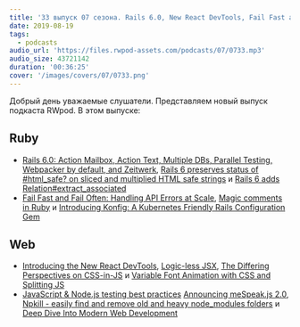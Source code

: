 ```yaml
---
title: '33 выпуск 07 сезона. Rails 6.0, New React DevTools, Fail Fast and Fail Often, Konfig, meSpeak.js 2.0, Npkill и прочее'
date: 2019-08-19
tags:
  - podcasts
audio_url: 'https://files.rwpod-assets.com/podcasts/07/0733.mp3'
audio_size: 43721142
duration: '00:36:25'
cover: '/images/covers/07/0733.png'
---
```


Добрый день уважаемые слушатели. Представляем новый выпуск подкаста RWpod. В этом выпуске:

## Ruby

- [Rails 6.0: Action Mailbox, Action Text, Multiple DBs, Parallel Testing, Webpacker by default, and Zeitwerk](https://weblog.rubyonrails.org/2019/8/15/Rails-6-0-final-release/), [Rails 6 preserves status of #html_safe? on sliced and multiplied HTML safe strings](https://blog.bigbinary.com/2019/08/13/rails-6-preserves-status-of-html_safe-on-sliced-and-multiplied-html-safe-strings.html) и [Rails 6 adds Relation#extract_associated](https://blog.saeloun.com/2019/08/15/rails-6-extract-associated.html)
- [Fail Fast and Fail Often: Handling API Errors at Scale](https://monolist.co/blog/2019/08/fail-fast-and-fail-often/), [Magic comments in Ruby](https://medium.com/@farsi_mehdi/magic-comments-in-ruby-81d45ff92e34) и [Introducing Konfig: A Kubernetes Friendly Rails Configuration Gem](https://blog.cloud66.com/introducing-konfig-a-kubernetes-friendly-rails-configuration-gem/)

## Web

- [Introducing the New React DevTools](https://reactjs.org/blog/2019/08/15/new-react-devtools.html), [Logic-less JSX](https://verekia.com/react/logic-less-jsx/), [The Differing Perspectives on CSS-in-JS](https://css-tricks.com/the-differing-perspectives-on-css-in-js/) и [Variable Font Animation with CSS and Splitting JS](https://css-irl.info/variable-font-animation-with-css-and-splitting-js/)
- [JavaScript & Node.js testing best practices](https://github.com/goldbergyoni/javascript-testing-best-practices) [Announcing meSpeak.js 2.0](https://www.masswerk.at/nowgobang/2019/mespeak_2_0), [Npkill - easily find and remove old and heavy node_modules folders](https://npkill.js.org/) и [Deep Dive Into Modern Web Development](https://fullstackopen.com/en/)

